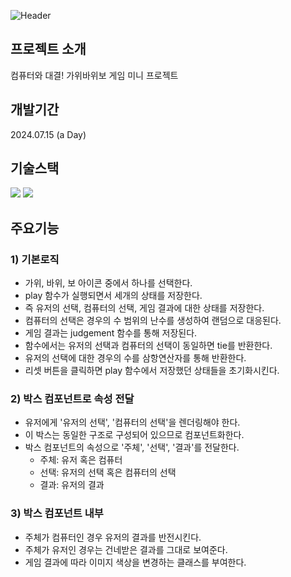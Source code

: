 ![Header](https://capsule-render.vercel.app/api?type=rect&height=250&color=1e235a&text=Rock%20Paper%20Scissor&fontColor=ffffff&fontSize=60&desc=컴퓨터와%20대결!%20가위바위보%20게임%20미니%20프로젝트&descAlignY=70&descSize=18)


## 프로젝트 소개
컴퓨터와 대결! 가위바위보 게임 미니 프로젝트


## 개발기간
2024.07.15 (a Day)


## 기술스택
<div>
	<img src="https://img.shields.io/badge/React-61DAFB?style=for-the-badge&logo=react&logoColor=black">
	<img src="https://img.shields.io/badge/CSS-1572B6?style=for-the-badge&logo=react&logoColor=white"> 
</div>


## 주요기능
### 1) 기본로직
+ 가위, 바위, 보 아이콘 중에서 하나를 선택한다.
+ play 함수가 실행되면서 세개의 상태를 저장한다.
+ 즉 유저의 선택, 컴퓨터의 선택, 게임 결과에 대한 상태를 저장한다.
+ 컴퓨터의 선택은 경우의 수 범위의 난수를 생성하여 랜덤으로 대응된다.
+ 게임 결과는 judgement 함수를 통해 저장된다.
+ 함수에서는 유저의 선택과 컴퓨터의 선택이 동일하면 tie를 반환한다.
+ 유저의 선택에 대한 경우의 수를 삼항연산자를 통해 반환한다.
+ 리셋 버튼을 클릭하면 play 함수에서 저장했던 상태들을 초기화시킨다.


### 2) 박스 컴포넌트로 속성 전달
+ 유저에게 '유저의 선택', '컴퓨터의 선택'을 렌더링해야 한다.
+ 이 박스는 동일한 구조로 구성되어 있으므로 컴포넌트화한다.
+ 박스 컴포넌트의 속성으로 '주체', '선택', '결과'를 전달한다.
	+ 주체: 유저 혹은 컴퓨터
 	+ 선택: 유저의 선택 혹은 컴퓨터의 선택
	+ 결과: 유저의 결과


### 3) 박스 컴포넌트 내부
+ 주체가 컴퓨터인 경우 유저의 결과를 반전시킨다.
+ 주체가 유저인 경우는 건네받은 결과를 그대로 보여준다.
+ 게임 결과에 따라 이미지 색상을 변경하는 클래스를 부여한다.
